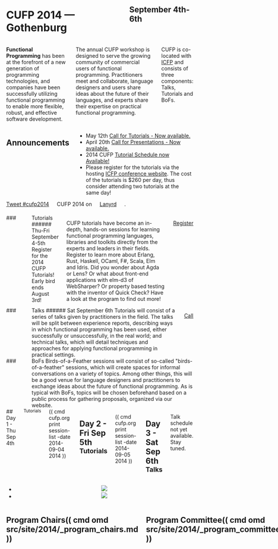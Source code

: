 <div style="background-image: url(img/943x200_2048px-Poseidon_2011.JPG)">
<div class="row">
<div class="small-12 columns">
<h1>CUFP 2014 — Gothenburg</h1>
<h2>September 4th-6th</h2>
</div>
</div>
</div>

<div class="row" media:type="text/omd">
<div class="small-12 columns" media:type="text/omd">

**Functional Programming** has been at the forefront of a new
generation of programming technologies, and companies have been
successfully utilizing functional programming to enable more flexible,
robust, and effective software development.

The annual CUFP workshop is designed to serve the growing community of
commercial users of functional programming. Practitioners meet and
collaborate, language designers and users share ideas about the future
of their languages, and experts share their expertise on practical
functional programming.

CUFP is co-located with [ICFP](http://icfpconference.org/icfp2014/)
and consists of three components: Talks, Tutorials and BoFs.

</div>
</div>

<div class="pane-light" media:type="text/omd">
<div class="row" media:type="text/omd">

<div class="medium-8 columns" media:type="text/omd">

## Announcements
* May 12th [Call for Tutorials - Now available.](/2014/call-for-tutorials.html)
* April 20th [Call for Presentations - Now available.](/2014/call-for-presentations.html)
* 2014 CUFP [Tutorial Schedule now Available!](/2014/tutorial-schedule.html)
* Please register for the tutorials via the hosting <a href="https://regmaster4.com/2014conf/ICFP14/register.php">ICFP conference website</a>.
The cost of the tutorials is $260 per day, thus consider attending two tutorials at the same day!


</div>

<div class="medium-4 columns">

<div class="row">
<div class="medium-12 columns">
<a href="https://twitter.com/intent/tweet?button_hashtag=cufp2014" class="twitter-hashtag-button" data-size="large" data-related="cufpconference">Tweet #cufp2014</a>
</div>
</div>

<div style="padding-bottom: 20px" class="row">
<div class="medium-12 columns">
CUFP 2014 on <a href="http://lanyrd.com/2014/cufp2014/">Lanyrd</a>.
</div>
</div>

</div>

</div>
</div>


<div class="row" media:type="text/omd">

<div class="medium-4 columns tutorial" media:type="text/omd">
### <i class="fi-laptop"></i> Tutorials
###### Thu-Fri September 4-5th
Register for the 2014 CUFP Tutorials! Early bird ends August 3rd!

CUFP tutorials have become an in-depth, hands-on sessions for learning functional programming languages, libraries and toolkits directly from the experts and leaders in their fields. Register to learn more about Erlang, Rust, Haskell, OCaml, F#, Scala, Elm and Idris. Did you wonder about Agda or Lens? Or what about front-end applications with elm-d3 of WebSharper? Or property based testing with the inventor of Quick Check? Have a look at the program to find out more!

<a href="https://regmaster4.com/2014conf/ICFP14/register.php" class="tiny radius button">Register</a>
</div>

<div class="medium-4 columns talk" media:type="text/omd">
### <i class="fi-microphone"></i> Talks
###### Sat September 6th
Tutorials will consist of a series of talks given by practitioners in
the field. The talks will be split between experience reports,
describing ways in which functional programming has been used, either
successfully or unsuccessfully, in the real world; and technical
talks, which will detail techniques and approaches for applying
functional programming in practical settings.

<a href="/2014/call-for-presentations.html" class="tiny radius button">Call</a>
</div>

<div class="medium-4 columns bof" media:type="text/omd">
### <i class="flaticon-pen43"></i> BoFs
Birds-of-a-Feather sessions will consist of so-called
"birds-of-a-feather" sessions, which will create spaces for informal
conversations on a variety of topics. Among other things, this will be
a good venue for language designers and practitioners to exchange
ideas about the future of functional programming. As is typical with
BoFs, topics will be chosen beforehand based on a public process for
gathering proposals, organized via our website.
</div>

</div>

<div id="schedule" class="row" media:type="text/omd">
<div class="small-12 columns" media:type="text/omd">
## Day 1 - Thu Sep 4th  <small>Tutorials</small>
(( cmd cufp.org print session-list -date 2014-09-04 2014 ))

## Day 2 - Fri Sep 5th <small>Tutorials</small>
(( cmd cufp.org print session-list -date 2014-09-05 2014 ))

## Day 3 - Sat Sep 6th <small>Talks</small>
<p>Talk schedule not yet available. Stay tuned.</p>
</div>
</div>


<div class="pane-dark">
<center>
<ul data-orbit
    data-options="animation:fade;
                  timer_speed:6000;
                  animation_speed:1500;
                  resume_on_mouseout:true;
                  slide_number:false;
                  bullets:false;
                  variable_height:true;">
<li>
<img src="/2014/img/1024x400_3675479286_f5ce0a6c93_b copy.jpg" />
</li>
<li>
<img src="/2014/img/1014x400_12984993963_26cb3afb35_b.jpg" />
</li>
</ul>
</center>
</div>


<div class="row" media:type="text/omd">
<div class="small-12 columns" media:type="text/omd">

## Program Chairs(( cmd omd src/site/2014/_program_chairs.md ))

## Program Committee(( cmd omd src/site/2014/_program_committee.md ))

## Tutorial Organizers
- Francesco Cesarini (Erlang Solutions)
- Thomas Arts (Quviq AB)

</div>
</div>
